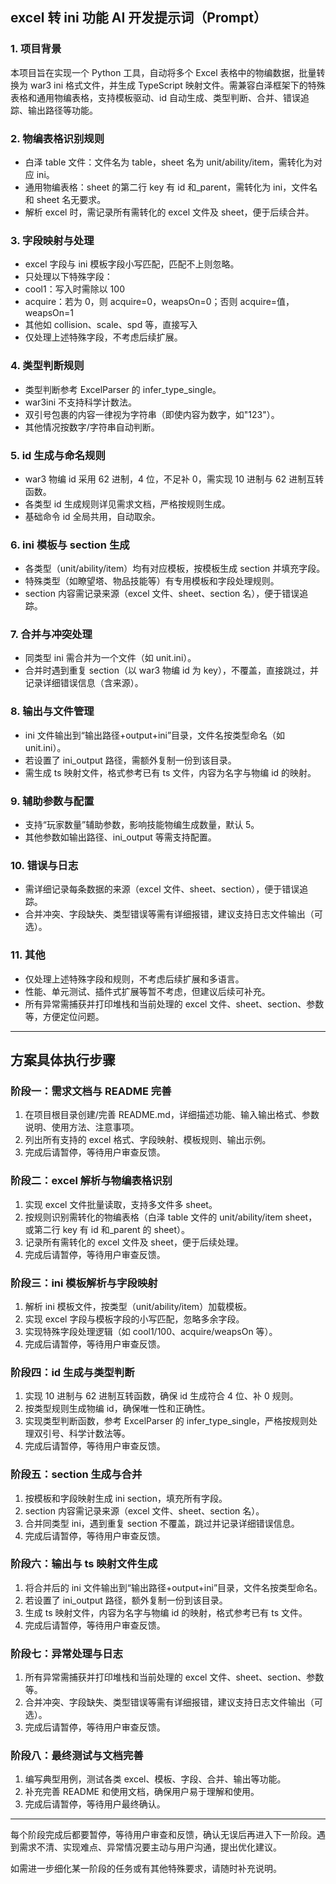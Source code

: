 ## excel 转 ini 功能 AI 开发提示词（Prompt）

### 1. 项目背景

本项目旨在实现一个 Python 工具，自动将多个 Excel 表格中的物编数据，批量转换为 war3 ini 格式文件，并生成 TypeScript 映射文件。需兼容白泽框架下的特殊表格和通用物编表格，支持模板驱动、id 自动生成、类型判断、合并、错误追踪、输出路径等功能。

### 2. 物编表格识别规则

- 白泽 table 文件：文件名为 table，sheet 名为 unit/ability/item，需转化为对应 ini。
- 通用物编表格：sheet 的第二行 key 有 id 和\_parent，需转化为 ini，文件名和 sheet 名无要求。
- 解析 excel 时，需记录所有需转化的 excel 文件及 sheet，便于后续合并。

### 3. 字段映射与处理

- excel 字段与 ini 模板字段小写匹配，匹配不上则忽略。
- 只处理以下特殊字段：
- cool1：写入时需除以 100
- acquire：若为 0，则 acquire=0，weapsOn=0；否则 acquire=值，weapsOn=1
- 其他如 collision、scale、spd 等，直接写入
- 仅处理上述特殊字段，不考虑后续扩展。

### 4. 类型判断规则

- 类型判断参考 ExcelParser 的 infer_type_single。
- war3ini 不支持科学计数法。
- 双引号包裹的内容一律视为字符串（即使内容为数字，如"123"）。
- 其他情况按数字/字符串自动判断。

### 5. id 生成与命名规则

- war3 物编 id 采用 62 进制，4 位，不足补 0，需实现 10 进制与 62 进制互转函数。
- 各类型 id 生成规则详见需求文档，严格按规则生成。
- 基础命令 id 全局共用，自动取余。

### 6. ini 模板与 section 生成

- 各类型（unit/ability/item）均有对应模板，按模板生成 section 并填充字段。
- 特殊类型（如瞭望塔、物品技能等）有专用模板和字段处理规则。
- section 内容需记录来源（excel 文件、sheet、section 名），便于错误追踪。

### 7. 合并与冲突处理

- 同类型 ini 需合并为一个文件（如 unit.ini）。
- 合并时遇到重复 section（以 war3 物编 id 为 key），不覆盖，直接跳过，并记录详细错误信息（含来源）。

### 8. 输出与文件管理

- ini 文件输出到“输出路径+output+ini”目录，文件名按类型命名（如 unit.ini）。
- 若设置了 ini_output 路径，需额外复制一份到该目录。
- 需生成 ts 映射文件，格式参考已有 ts 文件，内容为名字与物编 id 的映射。

### 9. 辅助参数与配置

- 支持“玩家数量”辅助参数，影响技能物编生成数量，默认 5。
- 其他参数如输出路径、ini_output 等需支持配置。

### 10. 错误与日志

- 需详细记录每条数据的来源（excel 文件、sheet、section），便于错误追踪。
- 合并冲突、字段缺失、类型错误等需有详细报错，建议支持日志文件输出（可选）。

### 11. 其他

- 仅处理上述特殊字段和规则，不考虑后续扩展和多语言。
- 性能、单元测试、插件式扩展等暂不考虑，但建议后续可补充。
- 所有异常需捕获并打印堆栈和当前处理的 excel 文件、sheet、section、参数等，方便定位问题。

---

## 方案具体执行步骤

### 阶段一：需求文档与 README 完善

1. 在项目根目录创建/完善 README.md，详细描述功能、输入输出格式、参数说明、使用方法、注意事项。
2. 列出所有支持的 excel 格式、字段映射、模板规则、输出示例。
3. 完成后请暂停，等待用户审查反馈。

### 阶段二：excel 解析与物编表格识别

1. 实现 excel 文件批量读取，支持多文件多 sheet。
2. 按规则识别需转化的物编表格（白泽 table 文件的 unit/ability/item sheet，或第二行 key 有 id 和\_parent 的 sheet）。
3. 记录所有需转化的 excel 文件及 sheet，便于后续处理。
4. 完成后请暂停，等待用户审查反馈。

### 阶段三：ini 模板解析与字段映射

1. 解析 ini 模板文件，按类型（unit/ability/item）加载模板。
2. 实现 excel 字段与模板字段的小写匹配，忽略多余字段。
3. 实现特殊字段处理逻辑（如 cool1/100、acquire/weapsOn 等）。
4. 完成后请暂停，等待用户审查反馈。

### 阶段四：id 生成与类型判断

1. 实现 10 进制与 62 进制互转函数，确保 id 生成符合 4 位、补 0 规则。
2. 按类型规则生成物编 id，确保唯一性和正确性。
3. 实现类型判断函数，参考 ExcelParser 的 infer_type_single，严格按规则处理双引号、科学计数法等。
4. 完成后请暂停，等待用户审查反馈。

### 阶段五：section 生成与合并

1. 按模板和字段映射生成 ini section，填充所有字段。
2. section 内容需记录来源（excel 文件、sheet、section 名）。
3. 合并同类型 ini，遇到重复 section 不覆盖，跳过并记录详细错误信息。
4. 完成后请暂停，等待用户审查反馈。

### 阶段六：输出与 ts 映射文件生成

1. 将合并后的 ini 文件输出到“输出路径+output+ini”目录，文件名按类型命名。
2. 若设置了 ini_output 路径，额外复制一份到该目录。
3. 生成 ts 映射文件，内容为名字与物编 id 的映射，格式参考已有 ts 文件。
4. 完成后请暂停，等待用户审查反馈。

### 阶段七：异常处理与日志

1. 所有异常需捕获并打印堆栈和当前处理的 excel 文件、sheet、section、参数等。
2. 合并冲突、字段缺失、类型错误等需有详细报错，建议支持日志文件输出（可选）。
3. 完成后请暂停，等待用户审查反馈。

### 阶段八：最终测试与文档完善

1. 编写典型用例，测试各类 excel、模板、字段、合并、输出等功能。
2. 补充完善 README 和使用文档，确保用户易于理解和使用。
3. 完成后请暂停，等待用户最终确认。

---

每个阶段完成后都要暂停，等待用户审查和反馈，确认无误后再进入下一阶段。遇到需求不清、实现难点、异常情况要主动与用户沟通，提出优化建议。

如需进一步细化某一阶段的任务或有其他特殊要求，请随时补充说明。
